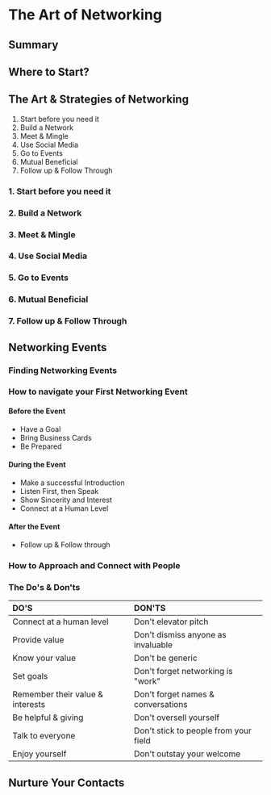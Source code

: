 # The Art of Networking

## Summary

## Where to Start?

## The Art & Strategies of Networking

1. Start before you need it
2. Build a Network
3. Meet & Mingle
4. Use Social Media
5. Go to Events
6. Mutual Beneficial 
7. Follow up & Follow Through 



### 1. Start before you need it

### 2. Build a Network

### 3. Meet & Mingle

### 4. Use Social Media

### 5. Go to Events

### 6. Mutual Beneficial

### 7. Follow up & Follow Through

## Networking Events 

### Finding Networking Events

### How to navigate your First Networking Event

#### Before the Event

* Have a Goal
* Bring Business Cards
* Be Prepared

#### During the Event

* Make a successful Introduction
* Listen First, then Speak
* Show Sincerity and Interest
* Connect at a Human Level

#### After the Event 

* Follow up & Follow through

### How to Approach and Connect with  People

### The Do's & Don'ts 

| DO'S | DON'TS |
| :--- | :--- |
| Connect at a human level | Don't elevator pitch |
| Provide value | Don't dismiss anyone as invaluable |
| Know your value | Don't be generic  |
| Set goals | Don't forget networking is "work" |
| Remember their value & interests | Don't forget names & conversations |
| Be helpful & giving | Don't oversell yourself |
| Talk to everyone | Don't stick to people from your field |
| Enjoy yourself | Don't outstay your welcome |

## Nurture Your Contacts



